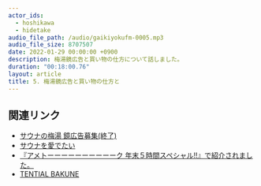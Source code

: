 ```yaml
---
actor_ids:
  - hoshikawa
  - hidetake
audio_file_path: /audio/gaikiyokufm-0005.mp3
audio_file_size: 8707507
date: 2022-01-29 00:00:00 +0900
description: 梅湯鏡広告と買い物の仕方について話しました。
duration: "00:18:00.76"
layout: article
title: 5. 梅湯鏡広告と買い物の仕方と
---
```


## 関連リンク

- [サウナの梅湯 鏡広告募集(終了)](https://twitter.com/umeyu_rakuen/status/1467349590504796163)
- [サウナを愛でたい](https://www.bs-asahi.co.jp/sauna/lineup/prg_017/)
- [『アメトーーーーーーーーーーク 年末５時間スペシャル!!』で紹介されました。](https://www.dainichi-net.co.jp/company/news/23370/)
- [TENTIAL BAKUNE](https://tential.jp/products/bakune)
